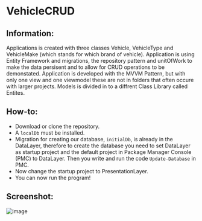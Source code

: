 # VehicleCRUD

## Information:
Applications is created with three classes Vehicle, VehicleType and VehicleMake (which stands for which brand of vehicle). 
Application is using Entity Framework and migrations, the repository pattern and unitOfWork to make the data persisent and to allow for CRUD operations to be demonstated. Application is developed with the MVVM Pattern, but with only one view and one viewmodel these are not in folders that often occure with larger projects. Models is divided in to a diffrent Class Library called Entites.

## How-to:
- Download or clone the repository.
- A ```localDb``` must be installed.
- Migration for creating our database, ```initialDb```, is already in the DataLayer, therefore to create the database you need to set DataLayer as startup project and the default project in Package Manager Console (PMC) to DataLayer. Then you write and run the code ```Update-Database``` in PMC.
- Now change the startup project to PresentationLayer.
- You can now run the program!

## Screenshot:
![image](https://user-images.githubusercontent.com/71070272/142032747-a70ae130-a267-426a-8b9a-67f45e6d43cf.png)
